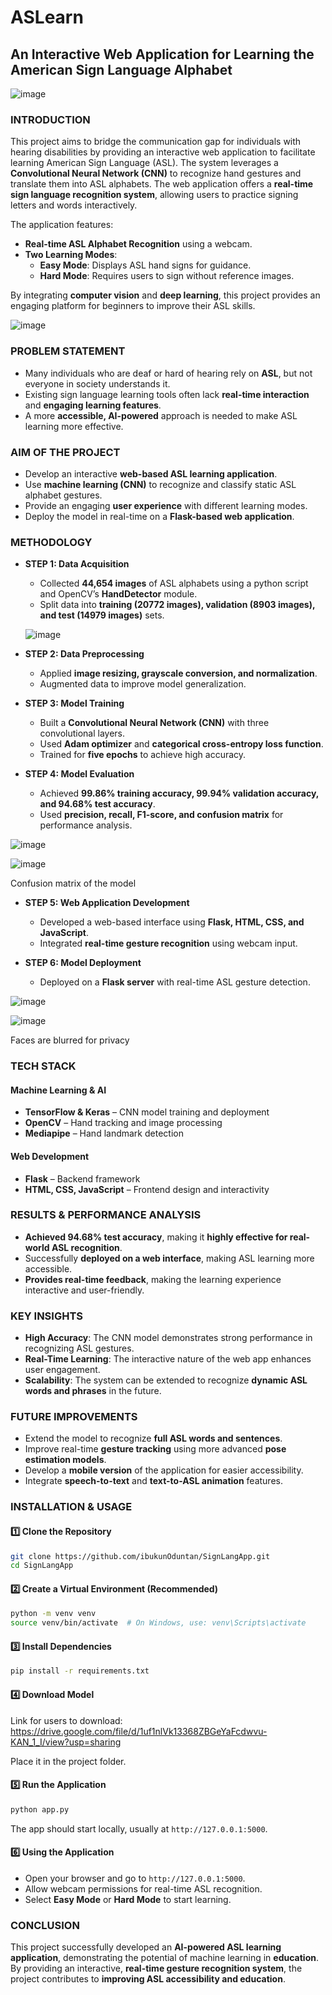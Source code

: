 # ASLearn
## An Interactive Web Application for Learning the American Sign Language Alphabet
![image](https://github.com/ibukunOduntan/SignLangApp/blob/main/images/asl.jpg)

### INTRODUCTION
This project aims to bridge the communication gap for individuals with hearing disabilities by providing an interactive web application to facilitate learning American Sign Language (ASL). The system leverages a **Convolutional Neural Network (CNN)** to recognize hand gestures and translate them into ASL alphabets. The web application offers a **real-time sign language recognition system**, allowing users to practice signing letters and words interactively.

The application features:
- **Real-time ASL Alphabet Recognition** using a webcam.
- **Two Learning Modes**:  
  - **Easy Mode**: Displays ASL hand signs for guidance.  
  - **Hard Mode**: Requires users to sign without reference images.
  
By integrating **computer vision** and **deep learning**, this project provides an engaging platform for beginners to improve their ASL skills.

![image](https://github.com/ibukunOduntan/SignLangApp/blob/main/images/home.jpg)

### PROBLEM STATEMENT
- Many individuals who are deaf or hard of hearing rely on **ASL**, but not everyone in society understands it.
- Existing sign language learning tools often lack **real-time interaction** and **engaging learning features**.
- A more **accessible, AI-powered** approach is needed to make ASL learning more effective.

### AIM OF THE PROJECT
- Develop an interactive **web-based ASL learning application**.
- Use **machine learning (CNN)** to recognize and classify static ASL alphabet gestures.
- Provide an engaging **user experience** with different learning modes.
- Deploy the model in real-time on a **Flask-based web application**.

### METHODOLOGY
- **STEP 1: Data Acquisition**  
  - Collected **44,654 images** of ASL alphabets using a python script and OpenCV’s **HandDetector** module.
  - Split data into **training (20772 images), validation (8903 images), and test (14979 images)** sets.

  ![image](https://github.com/ibukunOduntan/SignLangApp/blob/main/images/data.jpg)

- **STEP 2: Data Preprocessing**  
  - Applied **image resizing, grayscale conversion, and normalization**.  
  - Augmented data to improve model generalization.  

- **STEP 3: Model Training**  
  - Built a **Convolutional Neural Network (CNN)** with three convolutional layers.  
  - Used **Adam optimizer** and **categorical cross-entropy loss function**.  
  - Trained for **five epochs** to achieve high accuracy.  

- **STEP 4: Model Evaluation**  
  - Achieved **99.86% training accuracy, 99.94% validation accuracy, and 94.68% test accuracy**.
  - Used **precision, recall, F1-score, and confusion matrix** for performance analysis.

![image](https://github.com/ibukunOduntan/SignLangApp/blob/main/images/graph.jpg)

![image](https://github.com/ibukunOduntan/SignLangApp/blob/main/images/conf.jpg)

Confusion matrix of the model

- **STEP 5: Web Application Development**  
  - Developed a web-based interface using **Flask, HTML, CSS, and JavaScript**.  
  - Integrated **real-time gesture recognition** using webcam input.  

- **STEP 6: Model Deployment**  
  - Deployed on a **Flask server** with real-time ASL gesture detection.  

![image](https://github.com/ibukunOduntan/SignLangApp/blob/main/images/demol1.jpg)

![image](https://github.com/ibukunOduntan/SignLangApp/blob/main/images/demol2.jpg)

Faces are blurred for privacy

### TECH STACK
#### **Machine Learning & AI**
- **TensorFlow & Keras** – CNN model training and deployment  
- **OpenCV** – Hand tracking and image processing  
- **Mediapipe** – Hand landmark detection  

#### **Web Development**
- **Flask** – Backend framework  
- **HTML, CSS, JavaScript** – Frontend design and interactivity  

### RESULTS & PERFORMANCE ANALYSIS
- **Achieved 94.68% test accuracy**, making it **highly effective for real-world ASL recognition**.
- Successfully **deployed on a web interface**, making ASL learning more accessible.
- **Provides real-time feedback**, making the learning experience interactive and user-friendly.

### KEY INSIGHTS
- **High Accuracy**: The CNN model demonstrates strong performance in recognizing ASL gestures.
- **Real-Time Learning**: The interactive nature of the web app enhances user engagement.
- **Scalability**: The system can be extended to recognize **dynamic ASL words and phrases** in the future.

### FUTURE IMPROVEMENTS
- Extend the model to recognize **full ASL words and sentences**.
- Improve real-time **gesture tracking** using more advanced **pose estimation models**.
- Develop a **mobile version** of the application for easier accessibility.
- Integrate **speech-to-text** and **text-to-ASL animation** features.

### INSTALLATION & USAGE
#### **1️⃣ Clone the Repository**
```bash
git clone https://github.com/ibukunOduntan/SignLangApp.git
cd SignLangApp
```

#### **2️⃣ Create a Virtual Environment (Recommended)**
```bash
python -m venv venv
source venv/bin/activate  # On Windows, use: venv\Scripts\activate
```

#### **3️⃣ Install Dependencies**
```bash
pip install -r requirements.txt
```

#### **4️⃣ Download Model**
Link for users to download:
https://drive.google.com/file/d/1uf1nlVk13368ZBGeYaFcdwvu-KAN_1_I/view?usp=sharing

Place it in the project folder.

#### **5️⃣ Run the Application**
```bash
python app.py
```
The app should start locally, usually at `http://127.0.0.1:5000`.

#### **6️⃣ Using the Application**
- Open your browser and go to `http://127.0.0.1:5000`.
- Allow webcam permissions for real-time ASL recognition.
- Select **Easy Mode** or **Hard Mode** to start learning.

### CONCLUSION
This project successfully developed an **AI-powered ASL learning application**, demonstrating the potential of machine learning in **education**. By providing an interactive, **real-time gesture recognition system**, the project contributes to **improving ASL accessibility and education**.
